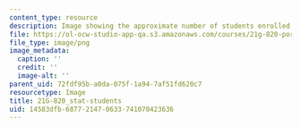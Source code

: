 ```yaml
---
content_type: resource
description: Image showing the approximate number of students enrolled in the class.
file: https://ol-ocw-studio-app-qa.s3.amazonaws.com/courses/21g-820-portuguese-advanced-conversation-and-composition-fall-2014/14583dfb687721470633741070423636_21G-820_stat-students.png
file_type: image/png
image_metadata:
  caption: ''
  credit: ''
  image-alt: ''
parent_uid: 72fdf95b-a0da-075f-1a94-7af51fd620c7
resourcetype: Image
title: 21G-820_stat-students
uid: 14583dfb-6877-2147-0633-741070423636
---
```

